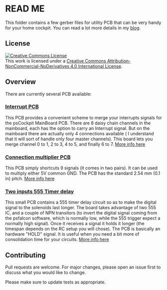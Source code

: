 # READ ME

This folder contains a few gerber files for utility PCB that can be very handy for your home cockpit. You can read a lot more details in my [blog](https://giovannimedici.wordpress.com).

## License
<a rel="license" href="http://creativecommons.org/licenses/by-nc-nd/4.0/"><img alt="Creative Commons License" style="border-width:0" src="https://i.creativecommons.org/l/by-nc-nd/4.0/88x31.png" /></a><br />This work is licensed under a <a rel="license" href="http://creativecommons.org/licenses/by-nc-nd/4.0/">Creative Commons Attribution-NonCommercial-NoDerivatives 4.0 International License</a>.
## Overview

There are currently several PCB available:


### [Interrupt PCB](https://giovannimedici.wordpress.com/2021/11/04/mainboard-wiring-update/)

This PCB provides a convenient scheme to merge your interrupts signals for the psCockpit MainBoard PCB. There are 8 daisy chain channels in the mainboard, each has the option to carry an Interrupt signal. But on the mainboard there are actually only 4 connections available ( I understand that it will sort of handle only four master channels). This board lets you merge channel 0 to 1, 2 to 3, 4 to 5, and finally 6 to 7. [More info here](https://giovannimedici.wordpress.com/2021/11/04/mainboard-wiring-update/)

### [Connection multiplier PCB](https://giovannimedici.wordpress.com/2022/04/03/rewiring-the-power-supply/)

This PCB simply shortcuts 9 signals (it comes in two pairs). It can be used to multiply either 5V common GND. The PCB has the standard 2.54 mm (0.1 in) pitch. [More info here](https://giovannimedici.wordpress.com/2022/04/03/rewiring-the-power-supply/)

### [Two inputs 555 Timer delay](https://giovannimedici.wordpress.com/2021/10/02/miscellaneous-panel-update/)

This small PCB contains a 555 timer delay circuit so as to make the digital signal to the solenoids last longer. The board takes advantage of two 555 IC, and a couple of NPN transitors (to invert the digital signal coming from the psfalcon software, which is normally low, while the 555 trigger expect a normally high signal). Once it receives a signal it holds it longer (the timespan depends on the RC setup you will chose). The PCB is basically an hardware "HOLD" signal. It is useful when you need a bit more of consolidation time for your circuits.  [More info here](https://giovannimedici.wordpress.com/2021/10/02/miscellaneous-panel-update/)

## Contributing
Pull requests are welcome. For major changes, please open an issue first to discuss what you would like to change.

Please make sure to update tests as appropriate.

